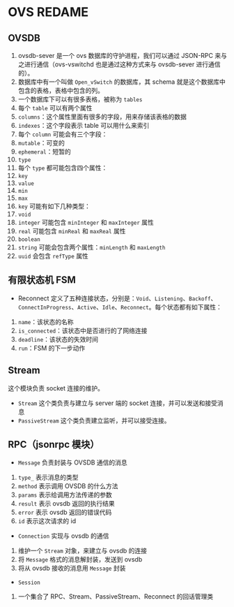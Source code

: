 # OVS REDAME

## OVSDB

1. ovsdb-sever 是一个 ovs 数据库的守护进程，我们可以通过 JSON-RPC 来与之进行通信（ovs-vswitchd 也是通过这种方式来与 ovsdb-sever 进行通信的）。
2. 数据库中有一个叫做 `Open_vSwitch` 的数据库，其 schema 就是这个数据库中包含的表格，表格中包含的列。
3. 一个数据库下可以有很多表格，被称为 `tables`
4. 每个 `table` 可以有两个属性 
 1. `columns`：这个属性里面有很多的字段，用来存储该表格的数据
 2. `indexes`：这个字段表示 table 可以用什么来索引
5. 每个 `column` 可能会有三个字段：
 1. `mutable`：可变的
 2. `ephemeral`：短暂的
 3. `type`
6. 每个 `type` 都可能包含四个属性：
 1. `key`
 2. `value`
 3. `min`
 4. `max`
7. `key` 可能有如下几种类型：
 1. `void`
 2. `integer` 可能包含 `minInteger` 和 `maxInteger` 属性
 3. `real` 可能包含 `minReal` 和 `maxReal` 属性
 4. `boolean`
 5. `string` 可能会包含两个属性：`minLength` 和 `maxLength`
 6. `uuid` 会包含 `refType` 属性

## 有限状态机 FSM

* Reconnect 定义了五种连接状态，分别是：`Void`、`Listening`、`Backoff`、`ConnectInProgress`、`Active`、`Idle`、`Reconnect`。每个状态都有如下属性：
 1. `name`：该状态的名称
 2. `is_connected`：该状态中是否进行的了网络连接
 3. `deadline`：该状态的失效时间
 4. `run`：FSM 的下一步动作

## Stream

这个模块负责 socket 连接的维护。

* `Stream` 这个类负责与建立与 server 端的 socket 连接，并可以发送和接受消息
* `PassiveStream` 这个类负责建立监听，并可以接受连接。

## RPC（jsonrpc 模块）

* `Message` 负责封装与 OVSDB 通信的消息
 1. `type_` 表示消息的类型
 2. `method` 表示调用 OVSDB 的什么方法
 3. `params` 表示给调用方法传递的参数
 4. `result` 表示 ovsdb 返回的执行结果
 5. `error` 表示 ovsdb 返回的错误代码
 6. `id` 表示这次请求的 id

* `Connection` 实现与 ovsdb 的通信
 1. 维护一个 `Stream` 对象，来建立与 ovsdb 的连接
 2. 将 `Message` 格式的消息解封装，发送到 ovsdb
 3. 将从 ovsdb 接收的消息用 `Message` 封装

* `Session` 
 1. 一个集合了 RPC、Stream、PassiveStream、Reconnect 的回话管理类

